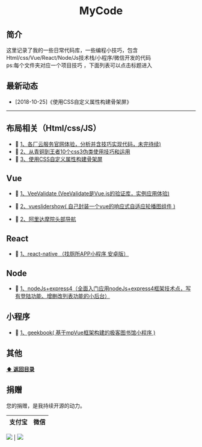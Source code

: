 <h1 align="center">
	<br>
	<br>
	  MyCode
	<br>
</h1>



## 简介 

这里记录了我的一些日常代码库，一些编程小技巧，包含Html/css/Vue/React/Node/Js技术栈/小程序/微信开发的代码  
ps:每个文件夹对应一个项目技巧 ，下面列表可以点击标题进入  

## 最新动态  

- [2018-10-25]《使用CSS自定义属性构建骨架屏》

---

## 布局相关（Html/css/JS）  
- :book: [1、各厂云服务官网体验，分析并含技巧实现代码，未完待续)]()  
- :book: [2、从青铜到王者10个css3伪类使用技巧和运用](https://github.com/HongqingCao/MyCode/tree/master/Pseudo-classes)  
- :book: [3、使用CSS自定义属性构建骨架屏](https://github.com/HongqingCao/MyCode/tree/master/skeleton-demo)  

## Vue  

- :book: [1、VeeValidate (VeeValidate是Vue.js的验证库，实例应用体验)](https://github.com/HongqingCao/MyCode/tree/master/VeeValidate)  
   
- :book: [2、vueslidershow( 自己封装一个vue的响应式自适应轮播图组件 )](https://github.com/HongqingCao/MyCode/tree/master/VueSliderShow)  

- :book: [2、阿里达摩院头部导航](https://github.com/HongqingCao/MyCode/tree/master/damopotal)  
 
  
## React  

- :book: [1、react-native （找厕所APP小程序 安卓版）](https://github.com/HongqingCao/MyCode/tree/master/Toilet-React-native)  

  
 
## Node  
- :book:  [1、nodeJs+express4（全面入门应用nodeJs+express4框架技术点，写有登陆功能、增删改列表功能的小后台）](https://github.com/HongqingCao/MyCode/tree/master/Node-Express4)   

## 小程序  
- :book: [1、geekbook( 基于mpVue框架构建的极客图书馆小程序 )](https://github.com/HongqingCao/MyCode/tree/master/geekbook)  
 
  
## 其他  

**[:arrow_up: 返回目录](#目录)**


## 捐赠

您的捐赠，是我持续开源的动力。

支付宝 | 微信
------|------
 
![](./public/alipay.png) | ![](./public/wechat.jpeg)

